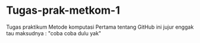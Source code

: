 # Tugas-prak-metkom-1
Tugas praktikum Metode komputasi Pertama tentang GitHub
ini jujur enggak tau maksudnya :
"coba coba dulu yak"